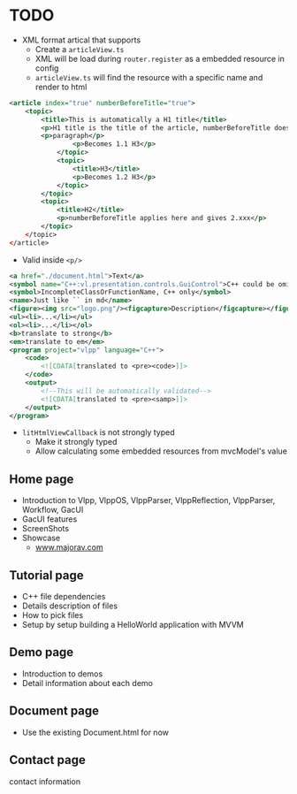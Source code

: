 # TODO

- XML format artical that supports
  - Create a `articleView.ts`
  - XML will be load during `router.register` as a embedded resource in config
  - `articleView.ts` will find the resource with a specific name and render to html

```xml
<article index="true" numberBeforeTitle="true">
    <topic>
        <title>This is automatically a H1 title</title>
        <p>H1 title is the title of the article, numberBeforeTitle does not apply.</p>
        <p>paragraph</p>
                <p>Becomes 1.1 H3</p>
            </topic>
            <topic>
                <title>H3</title>
                <p>Becomes 1.2 H3</p>
            </topic>
        </topic>
        <topic>
            <title>H2</title>
            <p>numberBeforeTitle applies here and gives 2.xxx</p>
        </topic>
    </topic>
</article>
```

- Valid inside `<p/>`

```xml
<a href="./document.html">Text</a>
<symbol name="C++:vl.presentation.controls.GuiControl">C++ could be omitted because it is the default value. Other values could be Workflow</symbol>
<symbol>IncompleteClassOrFunctionName, C++ only</symbol>
<name>Just like `` in md</name>
<figure><img src="logo.png"/><figcapture>Description</figcapture></figure>
<ul><li>...</li></ul>
<ol><li>...</li></ol>
<b>translate to strong</b>
<em>translate to em</em>
<program project="vlpp" language="C++">
    <code>
        <![CDATA[translated to <pre><code>]]>
    </code>
    <output>
        <!--This will be automatically validated-->
        <![CDATA[translated to <pre><samp>]]>
    </output>
</program>
```

- `litHtmlViewCallback` is not strongly typed
  - Make it strongly typed
  - Allow calculating some embedded resources from mvcModel's value

## Home page

- Introduction to Vlpp, VlppOS, VlppParser, VlppReflection, VlppParser, Workflow, GacUI
- GacUI features
- ScreenShots
- Showcase
  - www.majorav.com

## Tutorial page

- C++ file dependencies
- Details description of files
- How to pick files
- Setup by setup building a HelloWorld application with MVVM

## Demo page

- Introduction to demos
- Detail information about each demo

## Document page

- Use the existing Document.html for now

## Contact page

contact information
